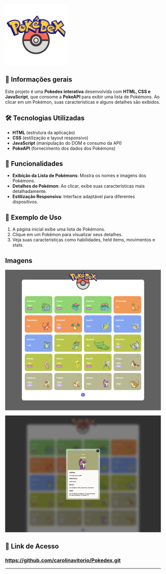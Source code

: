 ![alt text](assets/pokedex_icon.png)

## 📌 Informações gerais

Este projeto é uma **Pokedex interativa** desenvolvida com **HTML, CSS e JavaScript**, que consome a **PokeAPI** para exibir uma lista de Pokémons. Ao clicar em um Pokémon, suas características e alguns detalhes são exibidos.

## 🛠 Tecnologias Utilizadas

- **HTML** (estrutura da aplicação)
- **CSS** (estilização e layout responsivo)
- **JavaScript** (manipulação do DOM e consumo da API)
- **PokeAPI** (fornecimento dos dados dos Pokémons)

## 🚀 Funcionalidades
- **Exibição da Lista de Pokémons**: Mostra os nomes e imagens dos Pokémons.
- **Detalhes do Pokémon**: Ao clicar, exibe suas características mais detalhadamente.
- **Estilização Responsiva**: Interface adaptável para diferentes dispositivos.

## 📌 Exemplo de Uso
1. A página inicial exibe uma lista de Pokémons.
2. Clique em um Pokémon para visualizar seus detalhes.
3. Veja suas características como habilidades, held items, movimentos e stats.

## Imagens

![alt text](assets/pokemons.png)

![alt text](assets/detalhes.png)



## 🔗 Link de Acesso
### https://github.com/carolinavitorio/Pokedex.git
---